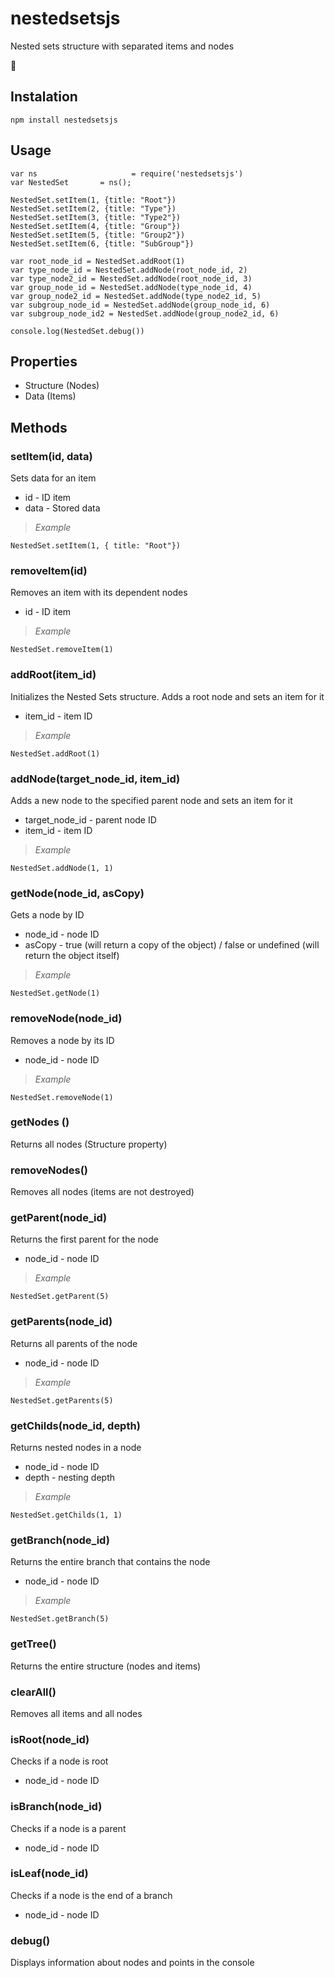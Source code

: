 # nestedsetsjs
 Nested sets structure with separated items and nodes

:evergreen_tree:

## Instalation

```
npm install nestedsetsjs
```

## Usage

```
var ns 		 			   = require('nestedsetsjs')
var NestedSet 		= ns();

NestedSet.setItem(1, {title: "Root"})
NestedSet.setItem(2, {title: "Type"})
NestedSet.setItem(3, {title: "Type2"})
NestedSet.setItem(4, {title: "Group"})
NestedSet.setItem(5, {title: "Group2"})
NestedSet.setItem(6, {title: "SubGroup"})

var root_node_id = NestedSet.addRoot(1)
var type_node_id = NestedSet.addNode(root_node_id, 2)
var type_node2_id = NestedSet.addNode(root_node_id, 3)
var group_node_id = NestedSet.addNode(type_node_id, 4)
var group_node2_id = NestedSet.addNode(type_node2_id, 5)
var subgroup_node_id = NestedSet.addNode(group_node_id, 6)
var subgroup_node_id2 = NestedSet.addNode(group_node2_id, 6)

console.log(NestedSet.debug())
```

## Properties
- Structure (Nodes)
- Data (Items)



## Methods


### setItem(id, data)
Sets data for an item
- id - ID item
- data - Stored data

> *Example*
```
NestedSet.setItem(1, { title: "Root"})
```



### removeItem(id)
Removes an item with its dependent nodes
- id - ID item

> *Example*
```
NestedSet.removeItem(1)
```


### addRoot(item_id)
Initializes the Nested Sets structure. Adds a root node and sets an item for it
- item_id - item ID

> *Example*
```
NestedSet.addRoot(1)
```


### addNode(target_node_id, item_id)
Adds a new node to the specified parent node and sets an item for it
- target_node_id - parent node ID
- item_id - item ID

> *Example*
```
NestedSet.addNode(1, 1)
```


### getNode(node_id, asCopy)
Gets a node by ID
- node_id - node ID
- asCopy - true (will return a copy of the object) / false or undefined (will return the object itself)

> *Example*
```
NestedSet.getNode(1)
```


### removeNode(node_id)
Removes a node by its ID
- node_id - node ID

> *Example*
```
NestedSet.removeNode(1)
```



### getNodes ()
Returns all nodes (Structure property)


### removeNodes()
Removes all nodes (items are not destroyed)



### getParent(node_id)
Returns the first parent for the node
- node_id - node ID

> *Example*
```
NestedSet.getParent(5)
```


### getParents(node_id)
Returns all parents of the node
- node_id - node ID

> *Example*
```
NestedSet.getParents(5)
```


### getChilds(node_id, depth)
Returns nested nodes in a node
- node_id - node ID
- depth - nesting depth

> *Example*
```
NestedSet.getChilds(1, 1)
```


### getBranch(node_id)
Returns the entire branch that contains the node
- node_id - node ID

> *Example*
```
NestedSet.getBranch(5)
```


### getTree()
Returns the entire structure (nodes and items)


### clearAll()
Removes all items and all nodes


### isRoot(node_id)
Checks if a node is root
- node_id - node ID


### isBranch(node_id)
Checks if a node is a parent
- node_id - node ID


### isLeaf(node_id)
Checks if a node is the end of a branch
- node_id - node ID


### debug()
Displays information about nodes and points in the console
